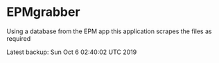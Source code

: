 # EPMgrabber
Using a database from the EPM app this application scrapes the files as required


Latest backup: Sun Oct 6 02:40:02 UTC 2019
